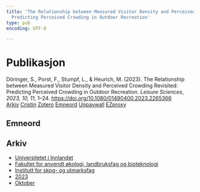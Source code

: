 ```yaml
---
title: 'The Relationship between Measured Visitor Density and Perceived Crowding Revisited:
  Predicting Perceived Crowding in Outdoor Recreation'
type: pub
encoding: UTF-8

---
```

<h1>Publikasjon</h1>
<article id="csl-bib-container-7PGHV8SL" class="csl-bib-container">
  <div class="csl-bib-body"> <div class="csl-entry">Döringer, S., Porst, F., Stumpf, L., &#38; Heurich, M. (2023). The Relationship between Measured Visitor Density and Perceived Crowding Revisited: Predicting Perceived Crowding in Outdoor Recreation. <i>Leisure Sciences</i>, <i>2023, 10, 11</i>, 1–24. <a href="https://doi.org/10.1080/01490400.2023.2265366">https://doi.org/10.1080/01490400.2023.2265366</a></div> </div>
  <div class="csl-bib-buttons">
    <a href="#taxonomy-article-7PGHV8SL" alt="archive" class="csl-bib-button">Arkiv</a>
    <a href="https://app.cristin.no/results/show.jsf?id=2187349" alt="Cristin" class="csl-bib-button">Cristin</a>
    <a href="http://zotero.org/groups/5881554/items/7PGHV8SL" alt="Zotero" class="csl-bib-button">Zotero</a>
    <a href="#keywords-article-7PGHV8SL" alt="keywords" class="csl-bib-button">Emneord</a>
    <a href="https://doi.org/10.1080/01490400.2023.2265366" alt="Unpaywall" class="csl-bib-button">Unpaywall</a>
    <a href="https://doi.org/10.1080/01490400.2023.2265366" alt="EZproxy" class="csl-bib-button">EZproxy</a>
  </div>
  <div id="csl-bib-meta-container-7PGHV8SL"></div>
</article>
<div id="csl-bib-meta-7PGHV8SL" class="csl-bib-meta">
  <article id="keywords-article-7PGHV8SL" class="keywords-article">
    <h1>Emneord</h1>
    
  </article>
  <article id="taxonomy-article-7PGHV8SL" class="taxonomy-article">
    <h1>Arkiv</h1>
    <ul>
      <li><a href="{{< params subfolder >}}nn/archive/?key=3DCRN523">Universitetet i Innlandet</a></li>
      <li><a href="{{< params subfolder >}}nn/archive/?key=T77LXH6D">Fakultet for anvendt økologi, landbruksfag og bioteknologi</a></li>
      <li><a href="{{< params subfolder >}}nn/archive/?key=7TRARPE3">Institutt for skog- og utmarksfag</a></li>
      <li><a href="{{< params subfolder >}}nn/archive/?key=WXLLSUEU">2023</a></li>
      <li><a href="{{< params subfolder >}}nn/archive/?key=9CBJY7IQ">Oktober</a></li>
    </ul>
  </article>
</div>
